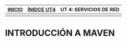 | [INICIO](../README.md) |  [ÍNIDCE UT4](INDICE.md) | UT 4: SERVICIOS DE RED |
| ----------------------- | :-------------: | ---------------------: |
|                         |       |                        |
# INTRODUCCIÓN A MAVEN

